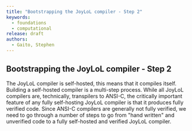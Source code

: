 ```yaml
---
title: "Bootstrapping the JoyLoL compiler - Step 2"
keywords: 
  - foundations
  - computational
release: draft
authors:
  - Gaito, Stephen
---
```


## Bootstrapping the JoyLoL compiler - Step 2

The JoyLoL compiler is self-hosted, this means that it compiles itself. 
Building a self-hosted compiler is a multi-step process. While all JoyLoL 
compilers are, technically, transpilers to ANSI-C, the critically important 
feature of any fully self-hosting JoyLoL compiler is that it produces fully 
verified code. Since ANSI-C compilers are generally not fully verified, we 
need to go through a number of steps to go from "hand written" and 
unverified code to a fully self-hosted and verified JoyLoL compiler.


